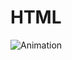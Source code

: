 # HTML




![Animation](https://user-images.githubusercontent.com/99739515/165128143-8cfecaf3-c325-4f9f-9679-a68c8922ed6e.gif)
